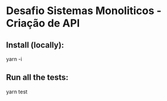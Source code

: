 # Desafio Sistemas Monoliticos - Criação de API

## Install (locally):
yarn -i

## Run all the tests:
yarn test